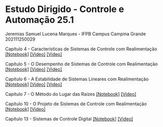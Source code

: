 # Estudo Dirigido - Controle e Automação 25.1
Jeremias Samuel Lucena Marques - IFPB Campus Campina Grande
202111250029

Capítulo 4 - Características de Sistemas de Controle com Realimentação [[Notebook]](https://colab.research.google.com/drive/1_jfK4o0Zt6myusOpBOS9eHv5Mt98jlTT?usp=sharing) [[Video]](https://slideplayer.com/slide/5343987/) [[Video]](https://slideplayer.com/slide/3428129/)

Capítulo 5 - O Desempenho de Sistemas de Controle com Realimentação [[Notebook]](https://colab.research.google.com/drive/1SlOVRHm31kD_Oz1YAFKNAP2zymI43sjc?usp=sharing) [[Video]](https://slideplayer.com/slide/1496665/) [[Video]](https://www.youtube.com/watch?v=1cJQ1ggBQ-I)

Capítulo 6 - A Estabilidade de Sistemas Lineares com Realimentação [[Notebook]](https://colab.research.google.com/drive/16qYEtXYrKppyktd_JfHQ4yFI-zi1Eza1?usp=sharing) [[Video]](https://www.youtube.com/watch?v=ADZNv4_hVS0) [[Video]](https://www.youtube.com/watch?v=GWwftRb5YX8)

Capítulo 7 - O Método do Lugar das Raízes [[Notebook]](https://colab.research.google.com/drive/1wUGpGPX76W2hNxFp1PJ1stuatRlXnpFq?usp=sharing) [[Vídeo]](https://www.youtube.com/watch?v=CRvVDoQJjYI)

Capítulo 10 - O Projeto de Sistemas de Controle com Realimentação [[Notebook]](https://colab.research.google.com/drive/1IvjkSP0O5_v-1fOvPcmCEnpFx3VwOJOc?usp=sharing) [[Video]](https://www.youtube.com/watch?v=WxbeSXDhMdU)

Capítulo 13 - Sistemas de Controle Digital [[Notebook]](https://colab.research.google.com/drive/1t1ChV52tSFXQA8_X8Gidcod-TyyUQ2q3?usp=sharing) [[Video]](https://www.youtube.com/watch?v=zmgds2O8g3I)


